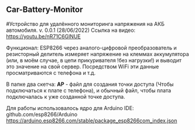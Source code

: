 ## Car-Battery-Monitor
#Устройство для удалённого мониторинга напряжения на АКБ автомобиля.
v. 0.0.1 (28/06/2022) Ссылка на видео: https://youtu.be/nR71C6GlNUE 

Функционал: ESP8266 через аналого-цифровой преобразователь и резисторный делитель измеряет напряжение на клеммах аккумулятора (или, в моём случае, в цепи прикуривателя !без нагрузки!) и выводит это значение на свой сервер. Посредством WiFi эти данные просматриваются с телефона и т.д.

В папке два скетча: 
**AP** - файл для создания точки доступа (Чтобы подключаться к плате с телефона), и обычный файл, чтобы плата подключалась к уже созданной точке доступа.

Для работы использовалось ядро для Arduino IDE: github.com/esp8266/Arduino
https://arduino.esp8266.com/stable/package_esp8266com_index.json
